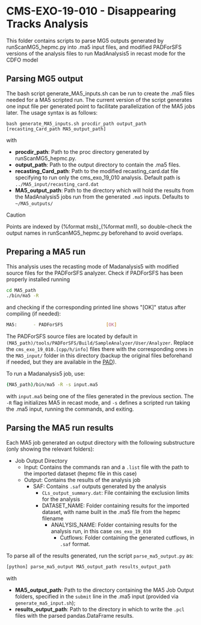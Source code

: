 # CMS-EXO-19-010 - Disappearing Tracks Analysis

This folder contains scripts to parse MG5 outputs generated by runScanMG5_hepmc.py into .ma5 input files, and modified PADForSFS versions of the analysis files to run MadAnalysis5 in recast mode for the CDFO model

## Parsing MG5 output

The bash script generate_MA5_inputs.sh can be run to create the .ma5 files needed for a MA5 scripted run. The current version of the script generates one input file per generated point to facilitate parallelization of the MA5 jobs later. The usage syntax is as follows:
```
bash generate_MA5_inputs.sh procdir_path output_path [recasting_Card_path MA5_output_path]
```
with
- **procdir\_path**: Path to the proc directory generated by runScanMG5_hepmc.py.
- **output\_path**: Path to the output directory to contain the .ma5 files.
- **recasting\_Card\_path**: Path to the modified recasting_card.dat file specifying to run only the cms_exo_19_010 analysis. Default path is `../MA5_input/recasting_card.dat`
- **MA5_output_path**: Path to the directory which will hold the results from the MadAnalysis5 jobs run from the generated `.ma5` inputs. Defaults to `~/MA5_outputs/`

> [!CAUTION]
> Points are indexed by (%format msb)\_(%format mn1), so double-check the output names in runScanMG5\_hepmc.py beforehand to avoid overlaps. 

## Preparing a MA5 run

This analysis uses the recasting mode of Madanalysis5 with modified source files for the PADForSFS analyzer. Check if PADForSFS has been properly installed running
```bash
cd MA5_path
./bin/ma5 -R
```
and checking if the corresponding printed line shows "\[OK\]" status after compiling (if needed):

```bash
MA5:      - PADForSFS                [OK]
```

The PADForSFS source files are located by default in `(MA5_path)/tools/PADForSFS/Build/SampleAnalyzer/User/Analyzer`. Replace the `cms_exo_19_010.[cpp/h/info]` files there with the corresponding ones in the `MA5_input/` folder in this directory (backup the original files beforehand if needed, but they are available in the [PAD](https://madanalysis.irmp.ucl.ac.be/wiki/PublicAnalysisDatabase)).

To run a Madanalysis5 job, use:
```bash
(MA5_path)/bin/ma5 -R -s input.ma5
```
with `input.ma5` being one of the files generated in the previous section. The `-R` flag initializes MA5 in recast mode, and `-s` defines a scripted run taking the .ma5 input, running the commands, and exiting.


## Parsing the MA5 run results

Each MA5 job generated an output directory with the following substructure (only showing the relevant folders):
- Job Output Directory
  - Input: Contains the commands ran and a `.list` file with the path to the imported dataset (hepmc file in this case)
  - Output: Contains the results of the analysis job
    - SAF: Contains `.saf` outputs generated by the analysis
      - `CLs_output_summary.dat`: File containing the exclusion limits for the analysis
      - DATASET_NAME: Folder containing results for the imported dataset, with name built in the .ma5 file from the hepmc filename
        - ANALYSIS_NAME: Folder containing results for the analysis run, in this case `cms_exo_19_010`
          - Cutflows: Folder containing the generated cutflows, in `.saf` format.

To parse all of the results generated, run the script `parse_ma5_output.py` as:
```bash
[python] parse_ma5_output MA5_output_path results_output_path
```
with
- **MA5_output_path**: Path to the directory containing the MA5 Job Output folders, specified in the `submit` line in the .ma5 input (provided via `generate_ma5_input.sh`);
- **results_output_path**: Path to the directory in which to write the `.pcl` files with the parsed pandas.DataFrame results.
